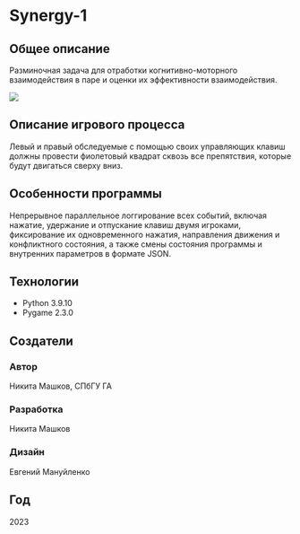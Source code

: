 # Synergy-1
## Общее описание
Разминочная задача для отработки когнитивно-моторного взаимодействия в паре и оценки их эффективности взаимодействия.

![](https://i.postimg.cc/Xqtmj12B/1-1.png?raw=true)
## Описание игрового процесса
Левый и правый обследуемые с помощью своих управляющих клавиш должны провести фиолетовый квадрат сквозь все препятствия, которые будут двигаться сверху вниз.
## Особенности программы
Непрерывное параллельное логгирование всех событий, включая нажатие, удержание и отпускание клавиш двумя игроками, фиксирование их одновременного нажатия, направления движения и конфликтного состояния, а также смены состояния программы и внутренних параметров в формате JSON. 
## Технологии
- Python 3.9.10
- Pygame 2.3.0
## Создатели
### Автор
Никита Машков, СПбГУ ГА
### Разработка
Никита Машков
### Дизайн
Евгений Мануйленко
## Год
2023

